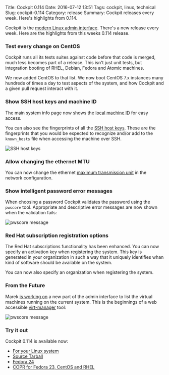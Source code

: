 Title: Cockpit 0.114
Date: 2016-07-12 13:51
Tags: cockpit, linux, technical
Slug: cockpit-0.114
Category: release
Summary: Cockpit releases every week. Here's highlights from 0.114.

Cockpit is the [modern Linux admin interface](http://cockpit-project.org/). There's a new release every week. Here are the highlights from this weeks 0.114 release.

### Test every change on CentOS

Cockpit runs all its tests suites against code before that code is merged, much less
becomes part of a release. This isn't just unit tests, but integration booting of
RHEL, Debian, Fedora and Atomic machines.

We now added CentOS to that list. We now boot CentOS 7.x instances many hundreds of times
a day to test aspects of the system, and how Cockpit and a given pull request interact with it.

### Show SSH host keys and machine ID

The main system info page now shows the
[local machine ID](https://www.freedesktop.org/software/systemd/man/machine-id.html) for
easy access.

You can also see the fingerprints of all the [SSH host keys](https://en.wikipedia.org/wiki/Secure_Shell).
These are the fingerprints that you would be expected to recognize and/or add to the
```known_hosts``` file when accessing the machine over SSH.

![SSH host keys](images/cockpit-ssh-host-keys.png)

### Allow changing the ethernet MTU

You can now change the ethernet
[maximum transmission unit](https://en.wikipedia.org/wiki/Maximum_transmission_unit) in the
network configuration.

### Show intelligent password error messages

When choosing a password Cockpit validates the password using the ```pwscore``` tool.
Appropriate and descriptive error messages are now shown when the validation fails:

![pwscore message](images/cockpit-pwscore-message.png)

### Red Hat subscription registration options

The Red Hat subscriptions functionality has been enhanced. You can now specify an activation
key when registering the system. This key is generated in your organization in such a
way that it uniquely identifies whan kind of software should be available on the system.

You can now also specify an organization when registering the system.

### From the Future

Marek [is working on](https://github.com/cockpit-project/cockpit/pull/4434) a new part of
the admin interface to list the virtual machines running on the current system. This is
the beginnings of a web accessible [virt-manager](https://virt-manager.org/) tool:

![pwscore message](images/cockpit-libvirt-message.png)

### Try it out

Cockpit 0.114 is available now:

 * [For your Linux system](http://cockpit-project.org/running.html)
 * [Source Tarball](https://github.com/cockpit-project/cockpit/releases/tag/0.114)
 * [Fedora 24](https://bodhi.fedoraproject.org/updates/cockpit-0.114-1.fc24)
 * [COPR for Fedora 23, CentOS and RHEL](https://copr.fedoraproject.org/coprs/g/cockpit/cockpit-preview/)

